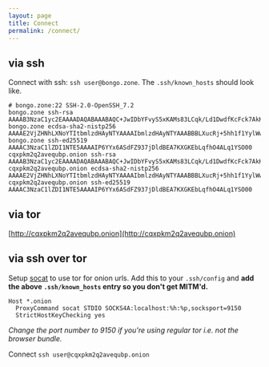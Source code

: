 ```yaml
---
layout: page
title: Connect
permalink: /connect/
---
```

## via ssh

Connect with ssh: `ssh user@bongo.zone`. The `.ssh/known_hosts` should look like.

```
# bongo.zone:22 SSH-2.0-OpenSSH_7.2
bongo.zone ssh-rsa AAAAB3NzaC1yc2EAAAADAQABAAABAQC+JwIDbYFvyS5xKAMs83LCqk/Ld1DwdfKcFck7AkKOfrcZxHUlXrqC0g8tPS9dD0naksRXsCDeEuwjZJGjzvOLxIyPHFGUrjiuUgLRpjF7lW0pEPyR0s7F7pno6eLPSABaNGFwMIJK6hqZXwrr0DwGTdYUrQ6BN/hHYilzOpKPkf29XRckTBKPUWP2VCzl3voB/o8fhEagQr7OCwOaLrZEAyzYp8YiQUXCIru3n9nWcLynEtZJWIe8SyTNAaTTiiVVffCLQbykI7FS/O5uyyS07nu5WkcTerf0Te3z1AlVC9TAG7SRXZlL7fum6KYKlImvESGMZjzusaKtpVaStof/
bongo.zone ecdsa-sha2-nistp256 AAAAE2VjZHNhLXNoYTItbmlzdHAyNTYAAAAIbmlzdHAyNTYAAABBBLXucRj+5hh1f1YylWwKQCRz9Q2w7IJgph3VJG2hZrw0y1k5KsmQYzd0c3sFRC34VPBlo0pA8m7hfF17eyDOvgM=
bongo.zone ssh-ed25519 AAAAC3NzaC1lZDI1NTE5AAAAIP6YYx6ASdFZ937jDldBEA7KXGKEbLqfhO4ALq1YSO00
cqxpkm2q2avequbp.onion ssh-rsa AAAAB3NzaC1yc2EAAAADAQABAAABAQC+JwIDbYFvyS5xKAMs83LCqk/Ld1DwdfKcFck7AkKOfrcZxHUlXrqC0g8tPS9dD0naksRXsCDeEuwjZJGjzvOLxIyPHFGUrjiuUgLRpjF7lW0pEPyR0s7F7pno6eLPSABaNGFwMIJK6hqZXwrr0DwGTdYUrQ6BN/hHYilzOpKPkf29XRckTBKPUWP2VCzl3voB/o8fhEagQr7OCwOaLrZEAyzYp8YiQUXCIru3n9nWcLynEtZJWIe8SyTNAaTTiiVVffCLQbykI7FS/O5uyyS07nu5WkcTerf0Te3z1AlVC9TAG7SRXZlL7fum6KYKlImvESGMZjzusaKtpVaStof/
cqxpkm2q2avequbp.onion ecdsa-sha2-nistp256 AAAAE2VjZHNhLXNoYTItbmlzdHAyNTYAAAAIbmlzdHAyNTYAAABBBLXucRj+5hh1f1YylWwKQCRz9Q2w7IJgph3VJG2hZrw0y1k5KsmQYzd0c3sFRC34VPBlo0pA8m7hfF17eyDOvgM=
cqxpkm2q2avequbp.onion ssh-ed25519 AAAAC3NzaC1lZDI1NTE5AAAAIP6YYx6ASdFZ937jDldBEA7KXGKEbLqfhO4ALq1YSO00
```

## via tor

[http://cqxpkm2q2avequbp.onion](http://cqxpkm2q2avequbp.onion)

## via ssh over tor

Setup [socat](http://www.dest-unreach.org/socat/) to use tor for onion urls. Add this to your `.ssh/config` and **add the above `.ssh/known_hosts` entry so you don't get MITM'd.**

```
Host *.onion
  ProxyCommand socat STDIO SOCKS4A:localhost:%h:%p,socksport=9150
  StrictHostKeyChecking yes
```
*Change the port number to 9150 if you're using regular tor i.e. not the browser bundle.*

Connect `ssh user@cqxpkm2q2avequbp.onion`
